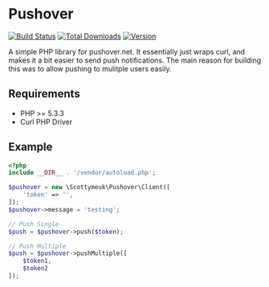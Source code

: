 Pushover
========

[![Build Status](https://travis-ci.org/scottymeuk/pushover.png?branch=master)](https://travis-ci.org/scottymeuk/pushover)
[![Total Downloads](https://poser.pugx.org/scottymeuk/pushover/d/total.png)](https://packagist.org/scottymeuk/pushover)
[![Version](https://poser.pugx.org/scottymeuk/pushover/version.png)](https://packagist.org/scottymeuk/pushover)

A simple PHP library for pushover.net. It essentially just wraps curl, and makes it a bit easier to send push notifications. The main reason for building this was to allow pushing to mulitple users easily.

## Requirements
 - PHP >= 5.3.3
 - Curl PHP Driver


## Example

```php
<?php
include __DIR__ . '/vendor/autoload.php';

$pushover = new \Scottymeuk\Pushover\Client([
    'token' => '',
]);
$pushover->message = 'testing';

// Push Single
$push = $pushover->push($token);

// Push Multiple
$push = $pushover->pushMultiple([
    $token1,
    $token2
]);
```
